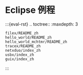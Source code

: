 # Eclipse 例程

:::{eval-rst}
.. toctree::
    :maxdepth: 3

    filex/README_zh
    hello_world/README_zh
    hello_world_mchtmr/README_zh
    tracex/README_zh
    netxduo/index_zh
    usbx/index_zh
    guix/index_zh
:::
